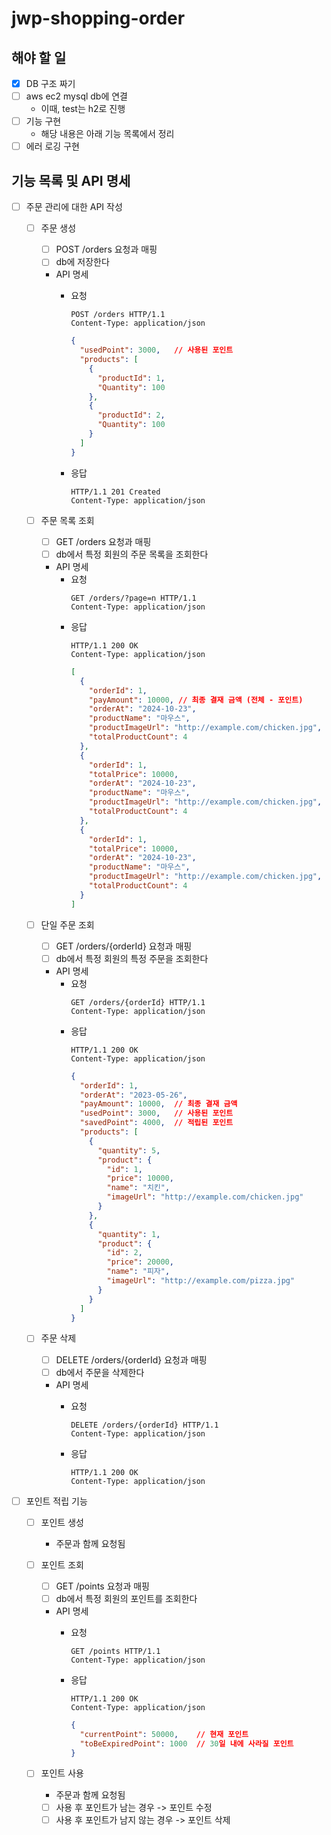 # jwp-shopping-order

## 해야 할 일
- [x] DB 구조 짜기
- [ ] aws ec2 mysql db에 연결
  - 이때, test는 h2로 진행
- [ ] 기능 구현
  - 해당 내용은 아래 기능 목록에서 정리
- [ ] 에러 로깅 구현

## 기능 목록 및 API 명세
- [ ] 주문 관리에 대한 API 작성
  - [ ] 주문 생성
    - [ ] POST /orders 요청과 매핑
    - [ ] db에 저장한다
    - API 명세
      - 요청
        ```text
        POST /orders HTTP/1.1
        Content-Type: application/json
        ```
          
        ```json
        {
          "usedPoint": 3000,   // 사용된 포인트
          "products": [
            {
              "productId": 1,
              "Quantity": 100
            },
            {
              "productId": 2,
              "Quantity": 100
            }
          ]
        }
        ```
      - 응답
        ```text
        HTTP/1.1 201 Created
        Content-Type: application/json
        ```
        
  - [ ] 주문 목록 조회
    - [ ] GET /orders 요청과 매핑
    - [ ] db에서 특정 회원의 주문 목록을 조회한다
    - API 명세
      - 요청
        ```text
        GET /orders/?page=n HTTP/1.1
        Content-Type: application/json
        ```
      - 응답
        ```text
        HTTP/1.1 200 OK
        Content-Type: application/json
        ```
        ```json
        [
          {
            "orderId": 1,
            "payAmount": 10000, // 최종 결재 금액 (전체 - 포인트)
            "orderAt": "2024-10-23",
            "productName": "마우스",
            "productImageUrl": "http://example.com/chicken.jpg",
            "totalProductCount": 4
          },
          {
            "orderId": 1,
            "totalPrice": 10000,
            "orderAt": "2024-10-23",
            "productName": "마우스",
            "productImageUrl": "http://example.com/chicken.jpg",
            "totalProductCount": 4
          },
          {
            "orderId": 1,
            "totalPrice": 10000,
            "orderAt": "2024-10-23",
            "productName": "마우스",
            "productImageUrl": "http://example.com/chicken.jpg",
            "totalProductCount": 4
          }
        ]
        ```
          

  - [ ] 단일 주문 조회
    - [ ] GET /orders/{orderId} 요청과 매핑
    - [ ] db에서 특정 회원의 특정 주문을 조회한다
    - API 명세
      - 요청
        ```text
        GET /orders/{orderId} HTTP/1.1
        Content-Type: application/json
        ```
      - 응답
        ```text
        HTTP/1.1 200 OK
        Content-Type: application/json
        ```
        ```json
        {
          "orderId": 1,
          "orderAt": "2023-05-26",
          "payAmount": 10000,  // 최종 결재 금액
          "usedPoint": 3000,   // 사용된 포인트
          "savedPoint": 4000,  // 적립된 포인트
          "products": [
            {
              "quantity": 5,
              "product": {
                "id": 1,
                "price": 10000,
                "name": "치킨",
                "imageUrl": "http://example.com/chicken.jpg"
              }
            },
            {
              "quantity": 1,
              "product": {
                "id": 2,
                "price": 20000,
                "name": "피자",
                "imageUrl": "http://example.com/pizza.jpg"
              }
            }
          ]
        }
        ```


  - [ ] 주문 삭제
    - [ ] DELETE /orders/{orderId} 요청과 매핑
    - [ ] db에서 주문을 삭제한다
    - API 명세
      - 요청
        ```text
        DELETE /orders/{orderId} HTTP/1.1
        Content-Type: application/json
        ```

      - 응답
        ```text
        HTTP/1.1 200 OK
        Content-Type: application/json
        ```


- [ ] 포인트 적립 기능
  - [ ] 포인트 생성
    - 주문과 함께 요청됨

  - [ ] 포인트 조회
    - [ ] GET /points 요청과 매핑
    - [ ] db에서 특정 회원의 포인트를 조회한다
    - API 명세
      - 요청
        ```text
        GET /points HTTP/1.1
        Content-Type: application/json
        ```

      - 응답
        ```text
        HTTP/1.1 200 OK
        Content-Type: application/json
        ```
        ```json
        {
          "currentPoint": 50000,    // 현재 포인트
          "toBeExpiredPoint": 1000  // 30일 내에 사라질 포인트
        }
        ```


  - [ ] 포인트 사용
    - 주문과 함께 요청됨
    - [ ] 사용 후 포인트가 남는 경우 -> 포인트 수정
    - [ ] 사용 후 포인트가 남지 않는 경우 -> 포인트 삭제

